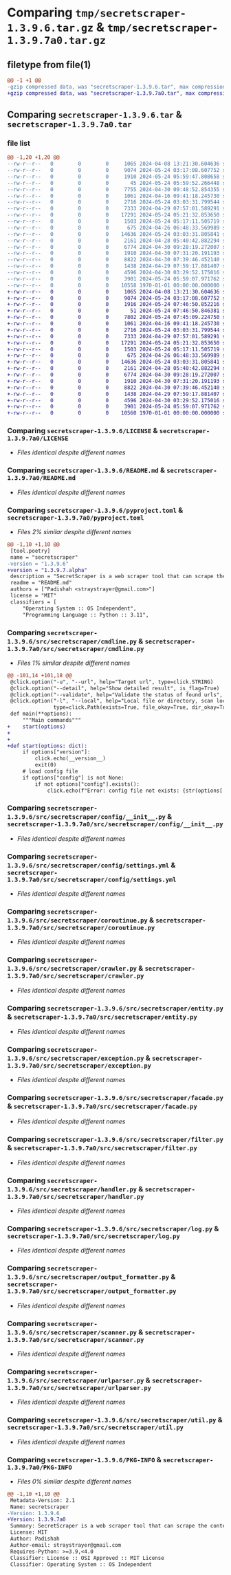 # Comparing `tmp/secretscraper-1.3.9.6.tar.gz` & `tmp/secretscraper-1.3.9.7a0.tar.gz`

## filetype from file(1)

```diff
@@ -1 +1 @@
-gzip compressed data, was "secretscraper-1.3.9.6.tar", max compression
+gzip compressed data, was "secretscraper-1.3.9.7a0.tar", max compression
```

## Comparing `secretscraper-1.3.9.6.tar` & `secretscraper-1.3.9.7a0.tar`

### file list

```diff
@@ -1,20 +1,20 @@
--rw-r--r--   0        0        0     1065 2024-04-08 13:21:30.604636 secretscraper-1.3.9.6/LICENSE
--rw-r--r--   0        0        0     9074 2024-05-24 03:17:08.607752 secretscraper-1.3.9.6/README.md
--rw-r--r--   0        0        0     1910 2024-05-24 05:59:47.808658 secretscraper-1.3.9.6/pyproject.toml
--rw-r--r--   0        0        0       45 2024-05-24 05:59:52.266448 secretscraper-1.3.9.6/src/secretscraper/__init__.py
--rw-r--r--   0        0        0     7755 2024-04-30 09:48:52.854355 secretscraper-1.3.9.6/src/secretscraper/cmdline.py
--rw-r--r--   0        0        0     1061 2024-04-16 09:41:18.245730 secretscraper-1.3.9.6/src/secretscraper/config/__init__.py
--rw-r--r--   0        0        0     2716 2024-05-24 03:03:31.799544 secretscraper-1.3.9.6/src/secretscraper/config/settings.yml
--rw-r--r--   0        0        0     7333 2024-04-29 07:57:01.589291 secretscraper-1.3.9.6/src/secretscraper/coroutinue.py
--rw-r--r--   0        0        0    17291 2024-05-24 05:21:32.853650 secretscraper-1.3.9.6/src/secretscraper/crawler.py
--rw-r--r--   0        0        0     1503 2024-05-24 05:17:11.505719 secretscraper-1.3.9.6/src/secretscraper/entity.py
--rw-r--r--   0        0        0      675 2024-04-26 06:48:33.569989 secretscraper-1.3.9.6/src/secretscraper/exception.py
--rw-r--r--   0        0        0    14636 2024-05-24 03:03:31.805841 secretscraper-1.3.9.6/src/secretscraper/facade.py
--rw-r--r--   0        0        0     2161 2024-04-28 05:40:42.882294 secretscraper-1.3.9.6/src/secretscraper/filter.py
--rw-r--r--   0        0        0     6774 2024-04-30 09:28:19.272007 secretscraper-1.3.9.6/src/secretscraper/handler.py
--rw-r--r--   0        0        0     1910 2024-04-30 07:31:20.191193 secretscraper-1.3.9.6/src/secretscraper/log.py
--rw-r--r--   0        0        0     8822 2024-04-30 07:39:46.452140 secretscraper-1.3.9.6/src/secretscraper/output_formatter.py
--rw-r--r--   0        0        0     1438 2024-04-29 07:59:17.881407 secretscraper-1.3.9.6/src/secretscraper/scanner.py
--rw-r--r--   0        0        0     4596 2024-04-30 03:29:52.175016 secretscraper-1.3.9.6/src/secretscraper/urlparser.py
--rw-r--r--   0        0        0     3901 2024-05-24 05:59:07.971762 secretscraper-1.3.9.6/src/secretscraper/util.py
--rw-r--r--   0        0        0    10558 1970-01-01 00:00:00.000000 secretscraper-1.3.9.6/PKG-INFO
+-rw-r--r--   0        0        0     1065 2024-04-08 13:21:30.604636 secretscraper-1.3.9.7a0/LICENSE
+-rw-r--r--   0        0        0     9074 2024-05-24 03:17:08.607752 secretscraper-1.3.9.7a0/README.md
+-rw-r--r--   0        0        0     1916 2024-05-24 07:46:50.852216 secretscraper-1.3.9.7a0/pyproject.toml
+-rw-r--r--   0        0        0       51 2024-05-24 07:46:50.846381 secretscraper-1.3.9.7a0/src/secretscraper/__init__.py
+-rw-r--r--   0        0        0     7802 2024-05-24 07:45:09.224750 secretscraper-1.3.9.7a0/src/secretscraper/cmdline.py
+-rw-r--r--   0        0        0     1061 2024-04-16 09:41:18.245730 secretscraper-1.3.9.7a0/src/secretscraper/config/__init__.py
+-rw-r--r--   0        0        0     2716 2024-05-24 03:03:31.799544 secretscraper-1.3.9.7a0/src/secretscraper/config/settings.yml
+-rw-r--r--   0        0        0     7333 2024-04-29 07:57:01.589291 secretscraper-1.3.9.7a0/src/secretscraper/coroutinue.py
+-rw-r--r--   0        0        0    17291 2024-05-24 05:21:32.853650 secretscraper-1.3.9.7a0/src/secretscraper/crawler.py
+-rw-r--r--   0        0        0     1503 2024-05-24 05:17:11.505719 secretscraper-1.3.9.7a0/src/secretscraper/entity.py
+-rw-r--r--   0        0        0      675 2024-04-26 06:48:33.569989 secretscraper-1.3.9.7a0/src/secretscraper/exception.py
+-rw-r--r--   0        0        0    14636 2024-05-24 03:03:31.805841 secretscraper-1.3.9.7a0/src/secretscraper/facade.py
+-rw-r--r--   0        0        0     2161 2024-04-28 05:40:42.882294 secretscraper-1.3.9.7a0/src/secretscraper/filter.py
+-rw-r--r--   0        0        0     6774 2024-04-30 09:28:19.272007 secretscraper-1.3.9.7a0/src/secretscraper/handler.py
+-rw-r--r--   0        0        0     1910 2024-04-30 07:31:20.191193 secretscraper-1.3.9.7a0/src/secretscraper/log.py
+-rw-r--r--   0        0        0     8822 2024-04-30 07:39:46.452140 secretscraper-1.3.9.7a0/src/secretscraper/output_formatter.py
+-rw-r--r--   0        0        0     1438 2024-04-29 07:59:17.881407 secretscraper-1.3.9.7a0/src/secretscraper/scanner.py
+-rw-r--r--   0        0        0     4596 2024-04-30 03:29:52.175016 secretscraper-1.3.9.7a0/src/secretscraper/urlparser.py
+-rw-r--r--   0        0        0     3901 2024-05-24 05:59:07.971762 secretscraper-1.3.9.7a0/src/secretscraper/util.py
+-rw-r--r--   0        0        0    10560 1970-01-01 00:00:00.000000 secretscraper-1.3.9.7a0/PKG-INFO
```

### Comparing `secretscraper-1.3.9.6/LICENSE` & `secretscraper-1.3.9.7a0/LICENSE`

 * *Files identical despite different names*

### Comparing `secretscraper-1.3.9.6/README.md` & `secretscraper-1.3.9.7a0/README.md`

 * *Files identical despite different names*

### Comparing `secretscraper-1.3.9.6/pyproject.toml` & `secretscraper-1.3.9.7a0/pyproject.toml`

 * *Files 2% similar despite different names*

```diff
@@ -1,10 +1,10 @@
 [tool.poetry]
 name = "secretscraper"
-version = "1.3.9.6"
+version = "1.3.9.7.alpha"
 description = "SecretScraper is a web scraper tool that can scrape the content through target websites and extract secret information via regular expression."
 readme = "README.md"
 authors = ["Padishah <straystrayer@gmail.com>"]
 license = "MIT"
 classifiers = [
     "Operating System :: OS Independent",
     "Programming Language :: Python :: 3.11",
```

### Comparing `secretscraper-1.3.9.6/src/secretscraper/cmdline.py` & `secretscraper-1.3.9.7a0/src/secretscraper/cmdline.py`

 * *Files 1% similar despite different names*

```diff
@@ -101,14 +101,18 @@
 @click.option("-u", "--url", help="Target url", type=click.STRING)
 @click.option("--detail", help="Show detailed result", is_flag=True)
 @click.option("--validate", help="Validate the status of found urls", is_flag=True)
 @click.option("-l", "--local", help="Local file or directory, scan local file/directory recursively ",
               type=click.Path(exists=True, file_okay=True, dir_okay=True, path_type=pathlib.Path))
 def main(**options):
     """Main commands"""
+    start(options)
+
+
+def start(options: dict):
     if options["version"]:
         click.echo(__version__)
         exit(0)
     # load config file
     if options["config"] is not None:
         if not options["config"].exists():
             click.echo(f"Error: config file not exists: {str(options['config'])}")
```

### Comparing `secretscraper-1.3.9.6/src/secretscraper/config/__init__.py` & `secretscraper-1.3.9.7a0/src/secretscraper/config/__init__.py`

 * *Files identical despite different names*

### Comparing `secretscraper-1.3.9.6/src/secretscraper/config/settings.yml` & `secretscraper-1.3.9.7a0/src/secretscraper/config/settings.yml`

 * *Files identical despite different names*

### Comparing `secretscraper-1.3.9.6/src/secretscraper/coroutinue.py` & `secretscraper-1.3.9.7a0/src/secretscraper/coroutinue.py`

 * *Files identical despite different names*

### Comparing `secretscraper-1.3.9.6/src/secretscraper/crawler.py` & `secretscraper-1.3.9.7a0/src/secretscraper/crawler.py`

 * *Files identical despite different names*

### Comparing `secretscraper-1.3.9.6/src/secretscraper/entity.py` & `secretscraper-1.3.9.7a0/src/secretscraper/entity.py`

 * *Files identical despite different names*

### Comparing `secretscraper-1.3.9.6/src/secretscraper/exception.py` & `secretscraper-1.3.9.7a0/src/secretscraper/exception.py`

 * *Files identical despite different names*

### Comparing `secretscraper-1.3.9.6/src/secretscraper/facade.py` & `secretscraper-1.3.9.7a0/src/secretscraper/facade.py`

 * *Files identical despite different names*

### Comparing `secretscraper-1.3.9.6/src/secretscraper/filter.py` & `secretscraper-1.3.9.7a0/src/secretscraper/filter.py`

 * *Files identical despite different names*

### Comparing `secretscraper-1.3.9.6/src/secretscraper/handler.py` & `secretscraper-1.3.9.7a0/src/secretscraper/handler.py`

 * *Files identical despite different names*

### Comparing `secretscraper-1.3.9.6/src/secretscraper/log.py` & `secretscraper-1.3.9.7a0/src/secretscraper/log.py`

 * *Files identical despite different names*

### Comparing `secretscraper-1.3.9.6/src/secretscraper/output_formatter.py` & `secretscraper-1.3.9.7a0/src/secretscraper/output_formatter.py`

 * *Files identical despite different names*

### Comparing `secretscraper-1.3.9.6/src/secretscraper/scanner.py` & `secretscraper-1.3.9.7a0/src/secretscraper/scanner.py`

 * *Files identical despite different names*

### Comparing `secretscraper-1.3.9.6/src/secretscraper/urlparser.py` & `secretscraper-1.3.9.7a0/src/secretscraper/urlparser.py`

 * *Files identical despite different names*

### Comparing `secretscraper-1.3.9.6/src/secretscraper/util.py` & `secretscraper-1.3.9.7a0/src/secretscraper/util.py`

 * *Files identical despite different names*

### Comparing `secretscraper-1.3.9.6/PKG-INFO` & `secretscraper-1.3.9.7a0/PKG-INFO`

 * *Files 0% similar despite different names*

```diff
@@ -1,10 +1,10 @@
 Metadata-Version: 2.1
 Name: secretscraper
-Version: 1.3.9.6
+Version: 1.3.9.7a0
 Summary: SecretScraper is a web scraper tool that can scrape the content through target websites and extract secret information via regular expression.
 License: MIT
 Author: Padishah
 Author-email: straystrayer@gmail.com
 Requires-Python: >=3.9,<4.0
 Classifier: License :: OSI Approved :: MIT License
 Classifier: Operating System :: OS Independent
```

